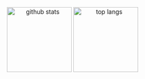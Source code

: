 <div align="center">
  <picture>
    <source
      srcset="https://github-readme-stats.vercel.app/api?username=hrtwt&count_private=true&show_icons=true&theme=dark"
      media="(prefers-color-scheme: dark)" />
    <source srcset="https://github-readme-stats.vercel.app/api?username=hrtwt&count_private=true&show_icons=true"
      media="(prefers-color-scheme: light), (prefers-color-scheme: no-preference)" />
    <img src="https://github-readme-stats.vercel.app/api?username=hrtwt&count_private=true&show_icons=true"
      alt="github stats" height="150px" />
  </picture>
  <picture>
    <source srcset="https://github-readme-stats.vercel.app/api/top-langs/?username=hrtwt&layout=compact&theme=dark"
      media="(prefers-color-scheme: dark)" />
    <source srcset="https://github-readme-stats.vercel.app/api/top-langs/?username=hrtwt&layout=compact"
      media="(prefers-color-scheme: light), (prefers-color-scheme: no-preference)" />
    <img src="https://github-readme-stats.vercel.app/api/top-langs/?username=hrtwt&layout=compact" alt="top langs"
      height="150px" />
  </picture>
</div>
